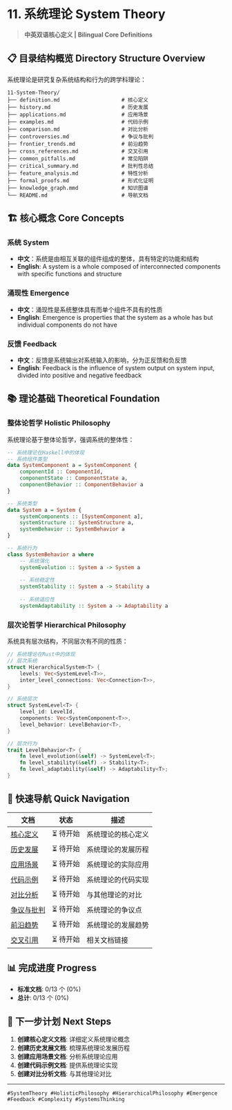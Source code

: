 # 11. 系统理论 System Theory

> **中英双语核心定义 | Bilingual Core Definitions**

## 📋 目录结构概览 Directory Structure Overview

系统理论是研究复杂系统结构和行为的跨学科理论：

```text
11-System-Theory/
├── definition.md                    # 核心定义
├── history.md                       # 历史发展
├── applications.md                  # 应用场景
├── examples.md                      # 代码示例
├── comparison.md                    # 对比分析
├── controversies.md                 # 争议与批判
├── frontier_trends.md               # 前沿趋势
├── cross_references.md              # 交叉引用
├── common_pitfalls.md               # 常见陷阱
├── critical_summary.md              # 批判性总结
├── feature_analysis.md              # 特性分析
├── formal_proofs.md                 # 形式化证明
├── knowledge_graph.mmd              # 知识图谱
└── README.md                        # 导航文档
```

## 🏗️ 核心概念 Core Concepts

### 系统 System

- **中文**：系统是由相互关联的组件组成的整体，具有特定的功能和结构
- **English**: A system is a whole composed of interconnected components with specific functions and structure

### 涌现性 Emergence

- **中文**：涌现性是系统整体具有而单个组件不具有的性质
- **English**: Emergence is properties that the system as a whole has but individual components do not have

### 反馈 Feedback

- **中文**：反馈是系统输出对系统输入的影响，分为正反馈和负反馈
- **English**: Feedback is the influence of system output on system input, divided into positive and negative feedback

## 📚 理论基础 Theoretical Foundation

### 整体论哲学 Holistic Philosophy

系统理论基于整体论哲学，强调系统的整体性：

```haskell
-- 系统理论在Haskell中的体现
-- 系统组件类型
data SystemComponent a = SystemComponent {
    componentId :: ComponentId,
    componentState :: ComponentState a,
    componentBehavior :: ComponentBehavior a
}

-- 系统类型
data System a = System {
    systemComponents :: [SystemComponent a],
    systemStructure :: SystemStructure a,
    systemBehavior :: SystemBehavior a
}

-- 系统行为
class SystemBehavior a where
    -- 系统演化
    systemEvolution :: System a -> System a
    
    -- 系统稳定性
    systemStability :: System a -> Stability a
    
    -- 系统适应性
    systemAdaptability :: System a -> Adaptability a
```

### 层次论哲学 Hierarchical Philosophy

系统具有层次结构，不同层次有不同的性质：

```rust
// 系统理论在Rust中的体现
// 层次系统
struct HierarchicalSystem<T> {
    levels: Vec<SystemLevel<T>>,
    inter_level_connections: Vec<Connection<T>>,
}

// 系统层次
struct SystemLevel<T> {
    level_id: LevelId,
    components: Vec<SystemComponent<T>>,
    level_behavior: LevelBehavior<T>,
}

// 层次行为
trait LevelBehavior<T> {
    fn level_evolution(&self) -> SystemLevel<T>;
    fn level_stability(&self) -> Stability<T>;
    fn level_adaptability(&self) -> Adaptability<T>;
}
```

## 🔗 快速导航 Quick Navigation

| 文档 | 状态 | 描述 |
|------|------|------|
| [核心定义](./definition.md) | ⏳ 待开始 | 系统理论的核心定义 |
| [历史发展](./history.md) | ⏳ 待开始 | 系统理论的发展历程 |
| [应用场景](./applications.md) | ⏳ 待开始 | 系统理论的实际应用 |
| [代码示例](./examples.md) | ⏳ 待开始 | 系统理论的代码实现 |
| [对比分析](./comparison.md) | ⏳ 待开始 | 与其他理论的对比 |
| [争议与批判](./controversies.md) | ⏳ 待开始 | 系统理论的争议点 |
| [前沿趋势](./frontier_trends.md) | ⏳ 待开始 | 系统理论的发展趋势 |
| [交叉引用](./cross_references.md) | ⏳ 待开始 | 相关文档链接 |

## 📊 完成进度 Progress

- **标准文档**: 0/13 个 (0%)
- **总计**: 0/13 个 (0%)

## 🎯 下一步计划 Next Steps

1. **创建核心定义文档**: 详细定义系统理论概念
2. **创建历史发展文档**: 梳理系统理论发展历程
3. **创建应用场景文档**: 分析系统理论应用
4. **创建代码示例文档**: 提供系统理论实现
5. **创建对比分析文档**: 与其他理论对比

---

`#SystemTheory #HolisticPhilosophy #HierarchicalPhilosophy #Emergence #Feedback #Complexity #SystemsThinking`
